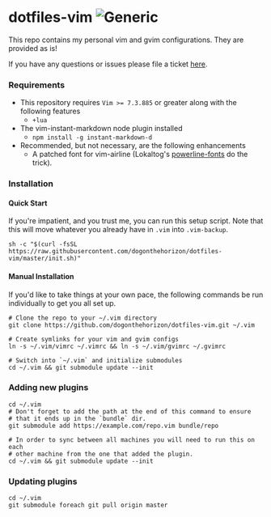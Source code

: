 # dotfiles-vim ![Generic](https://img.shields.io/badge/status-active-green.svg)

This repo contains my personal vim and gvim configurations. They are provided
as is!

If you have any questions or issues please file a ticket [here][repo-issues].

### Requirements

  * This repository requires `Vim >= 7.3.885` or greater along with the
  following features
    * `+lua`
  * The vim-instant-markdown node plugin installed
    * `npm install -g instant-markdown-d`
  * Recommended, but not necessary, are the following enhancements
    * A patched font for vim-airline (Lokaltog's [powerline-fonts][fonts]
    do the trick).

### Installation

#### Quick Start

If you're impatient, and you trust me, you can run this setup script. Note that
this will move whatever you already have in `.vim` into `.vim-backup`.

```
sh -c "$(curl -fsSL https://raw.githubusercontent.com/dogonthehorizon/dotfiles-vim/master/init.sh)"
```

#### Manual Installation

If you'd like to take things at your own pace, the following commands be run
individually to get you all set up.

```
# Clone the repo to your ~/.vim directory
git clone https://github.com/dogonthehorizon/dotfiles-vim.git ~/.vim

# Create symlinks for your vim and gvim configs
ln -s ~/.vim/vimrc ~/.vimrc && ln -s ~/.vim/gvimrc ~/.gvimrc

# Switch into `~/.vim` and initialize submodules
cd ~/.vim && git submodule update --init
```

### Adding new plugins

```
cd ~/.vim
# Don't forget to add the path at the end of this command to ensure
# that it ends up in the `bundle` dir.
git submodule add https://example.com/repo.vim bundle/repo

# In order to sync between all machines you will need to run this on each
# other machine from the one that added the plugin.
cd ~/.vim && git submodule update --init
```

### Updating plugins

```
cd ~/.vim
git submodule foreach git pull origin master
```

[repo-issues]: https://github.com/dogonthehorizon/dotfiles-vim/issues
[fonts]: https://github.com/Lokaltog/powerline-fonts
